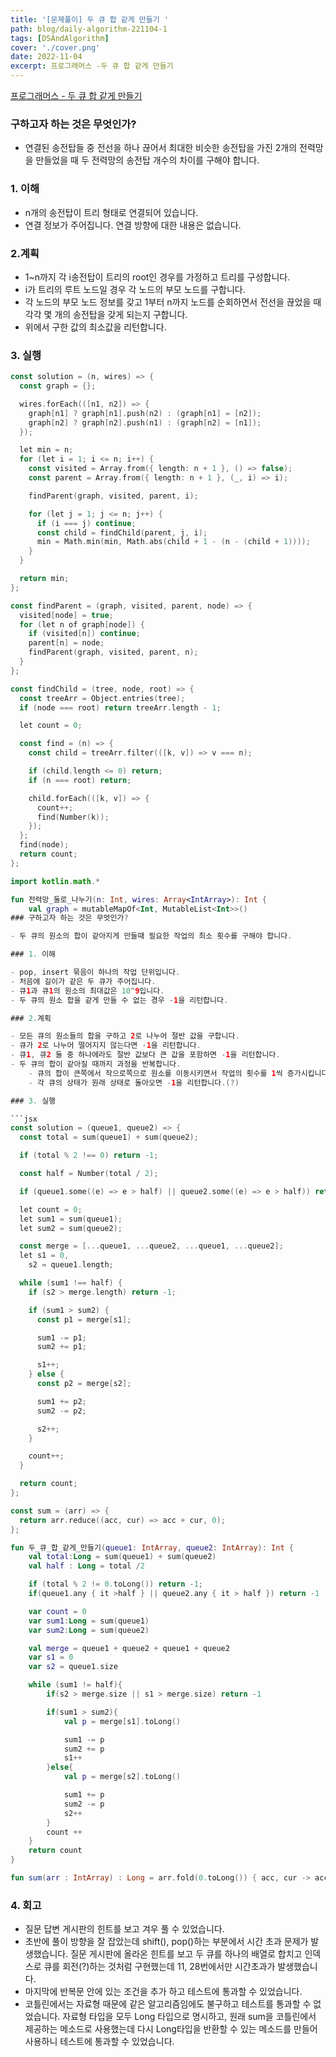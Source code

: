```yaml
---
title: '[문제풀이] 두 큐 합 같게 만들기 '
path: blog/daily-algorithm-221104-1
tags: [DSAndAlgorithm]
cover: './cover.png'
date: 2022-11-04
excerpt: 프로그래머스 -두 큐 합 같게 만들기
---
```


[프로그래머스 - 두 큐 합 같게 만들기](https://school.programmers.co.kr/learn/courses/30/lessons/118667)

### 구하고자 하는 것은 무엇인가?

- 연결된 송전탑들 중 전선을 하나 끊어서 최대한 비슷한 송전탑을 가진 2개의 전력망을 만들었을 때 두 전력망의 송전탑 개수의 차이를 구해야 합니다.

### 1. 이해

- n개의 송전탑이 트리 형태로 연결되어 있습니다.
- 연결 정보가 주어집니다. 연결 방향에 대한 내용은 없습니다.

### 2.계획

- 1~n까지 각 i송전탑이 트리의 root인 경우를 가정하고 트리를 구성합니다.
- i가 트리의 루트 노드일 경우 각 노드의 부모 노드를 구합니다.
- 각 노드의 부모 노드 정보를 갖고 1부터 n까지 노드를 순회하면서 전선을 끊었을 때 각각 몇 개의 송전탑을 갖게 되는지 구합니다.
- 위에서 구한 값의 최소값을 리턴합니다.

### 3. 실행

```kotlin
const solution = (n, wires) => {
  const graph = {};

  wires.forEach(([n1, n2]) => {
    graph[n1] ? graph[n1].push(n2) : (graph[n1] = [n2]);
    graph[n2] ? graph[n2].push(n1) : (graph[n2] = [n1]);
  });

  let min = n;
  for (let i = 1; i <= n; i++) {
    const visited = Array.from({ length: n + 1 }, () => false);
    const parent = Array.from({ length: n + 1 }, (_, i) => i);

    findParent(graph, visited, parent, i);

    for (let j = 1; j <= n; j++) {
      if (i === j) continue;
      const child = findChild(parent, j, i);
      min = Math.min(min, Math.abs(child + 1 - (n - (child + 1))));
    }
  }

  return min;
};

const findParent = (graph, visited, parent, node) => {
  visited[node] = true;
  for (let n of graph[node]) {
    if (visited[n]) continue;
    parent[n] = node;
    findParent(graph, visited, parent, n);
  }
};

const findChild = (tree, node, root) => {
  const treeArr = Object.entries(tree);
  if (node === root) return treeArr.length - 1;

  let count = 0;

  const find = (n) => {
    const child = treeArr.filter(([k, v]) => v === n);

    if (child.length <= 0) return;
    if (n === root) return;

    child.forEach(([k, v]) => {
      count++;
      find(Number(k));
    });
  };
  find(node);
  return count;
};
```

````kotlin
import kotlin.math.*

fun 전력망_둘로_나누기(n: Int, wires: Array<IntArray>): Int {
    val graph = mutableMapOf<Int, MutableList<Int>>()
### 구하고자 하는 것은 무엇인가?

- 두 큐의 원소의 합이 같아지게 만들때 필요한 작업의 최소 횟수를 구해야 합니다.

### 1. 이해

- pop, insert 묶음이 하나의 작업 단위입니다.
- 처음에 길이가 같은 두 큐가 주어집니다.
- 큐1과 큐1의 원소의 최대값은 10^9입니다.
- 두 큐의 원소 합을 같게 만들 수 없는 경우 -1을 리턴합니다.

### 2.계획

- 모든 큐의 원소들의 합을 구하고 2로 나누어 절반 값을 구합니다.
- 큐가 2로 나누어 떨어지지 않는다면 -1을 리턴합니다.
- 큐1, 큐2 둘 중 하나에라도 절반 값보다 큰 값을 포함하면 -1을 리턴합니다.
- 두 큐의 합이 같아질 때까지 과정을 반복합니다.
    - 큐의 합이 큰쪽에서 작으로쪽으로 원소를 이동시키면서 작업의 횟수를 1씩 증가시킵니다.
    - 각 큐의 상태가 원래 상태로 돌아오면 -1을 리턴합니다.(?)

### 3. 실행

```jsx
const solution = (queue1, queue2) => {
  const total = sum(queue1) + sum(queue2);

  if (total % 2 !== 0) return -1;

  const half = Number(total / 2);

  if (queue1.some((e) => e > half) || queue2.some((e) => e > half)) return -1;

  let count = 0;
  let sum1 = sum(queue1);
  let sum2 = sum(queue2);

  const merge = [...queue1, ...queue2, ...queue1, ...queue2];
  let s1 = 0,
    s2 = queue1.length;

  while (sum1 !== half) {
    if (s2 > merge.length) return -1;

    if (sum1 > sum2) {
      const p1 = merge[s1];

      sum1 -= p1;
      sum2 += p1;

      s1++;
    } else {
      const p2 = merge[s2];

      sum1 += p2;
      sum2 -= p2;

      s2++;
    }

    count++;
  }

  return count;
};

const sum = (arr) => {
  return arr.reduce((acc, cur) => acc + cur, 0);
};
````

```kotlin
fun 두_큐_합_같게_만들기(queue1: IntArray, queue2: IntArray): Int {
    val total:Long = sum(queue1) + sum(queue2)
    val half : Long = total /2

    if (total % 2 != 0.toLong()) return -1;
    if(queue1.any { it >half } || queue2.any { it > half }) return -1

    var count = 0
    var sum1:Long = sum(queue1)
    var sum2:Long = sum(queue2)

    val merge = queue1 + queue2 + queue1 + queue2
    var s1 = 0
    var s2 = queue1.size

    while (sum1 != half){
        if(s2 > merge.size || s1 > merge.size) return -1

        if(sum1 > sum2){
            val p = merge[s1].toLong()

            sum1 -= p
            sum2 += p
            s1++
        }else{
            val p = merge[s2].toLong()

            sum1 += p
            sum2 -= p
            s2++
        }
        count ++
    }
    return count
}

fun sum(arr : IntArray) : Long = arr.fold(0.toLong()) { acc, cur -> acc + cur }
```

### 4. 회고

- 질문 답변 게시판의 힌트를 보고 겨우 풀 수 있었습니다.
- 초반에 풀이 방향을 잘 잡았는데 shift(), pop()하는 부분에서 시간 초과 문제가 발생했습니다. 질문 게시판에 올라온 힌트를 보고 두 큐를 하나의 배열로 합치고 인덱스로 큐를 회전(?)하는 것처럼 구현했는데 11, 28번에서만 시간초과가 발생했습니다.
- 마지막에 반복문 안에 있는 조건을 추가 하고 테스트에 통과할 수 있었습니다.
- 코틀린에서는 자료형 때문에 같은 알고리즘임에도 불구하고 테스트를 통과할 수 없었습니다. 자료형 타입을 모두 Long 타입으로 명시하고, 원래 sum을 코틀린에서 제공하는 메소드로 사용했는데 다시 Long타입을 반환할 수 있는 메소드를 만들어 사용하니 테스트에 통과할 수 있었습니다.
